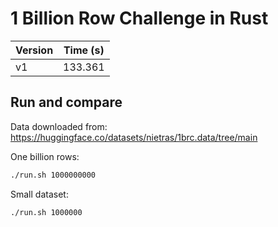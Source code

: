 # 1 Billion Row Challenge in Rust

| Version | Time (s) |
| ------- | -------- |
| v1      | 133.361  |

## Run and compare

Data downloaded from: https://huggingface.co/datasets/nietras/1brc.data/tree/main

One billion rows:

```sh
./run.sh 1000000000
```

Small dataset:

```sh
./run.sh 1000000
```
